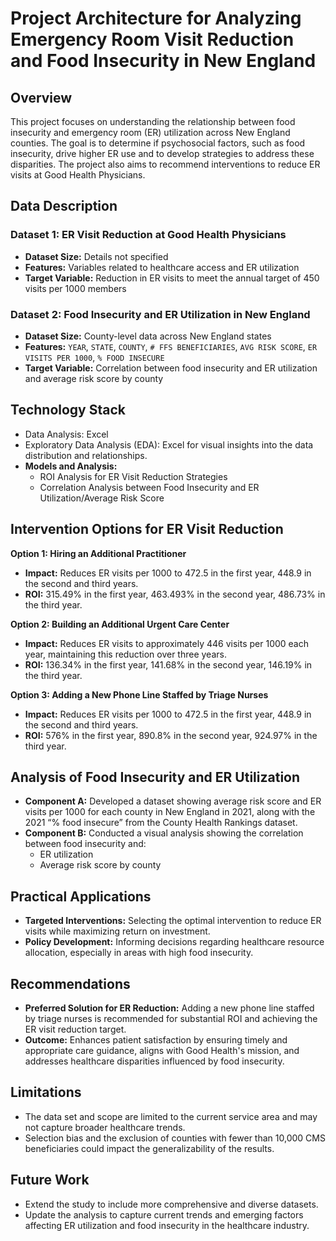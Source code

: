 # Project Architecture for Analyzing Emergency Room Visit Reduction and Food Insecurity in New England

## Overview
This project focuses on understanding the relationship between food insecurity and emergency room (ER) utilization across New England counties. The goal is to determine if psychosocial factors, such as food insecurity, drive higher ER use and to develop strategies to address these disparities. The project also aims to recommend interventions to reduce ER visits at Good Health Physicians.

## Data Description
### Dataset 1: ER Visit Reduction at Good Health Physicians
- **Dataset Size:** Details not specified
- **Features:** Variables related to healthcare access and ER utilization
- **Target Variable:** Reduction in ER visits to meet the annual target of 450 visits per 1000 members

### Dataset 2: Food Insecurity and ER Utilization in New England
- **Dataset Size:** County-level data across New England states
- **Features:** `YEAR`, `STATE`, `COUNTY`, `# FFS BENEFICIARIES`, `AVG RISK SCORE`, `ER VISITS PER 1000`, `% FOOD INSECURE`
- **Target Variable:** Correlation between food insecurity and ER utilization and average risk score by county

## Technology Stack
- Data Analysis: Excel
- Exploratory Data Analysis (EDA): Excel for visual insights into the data distribution and relationships.
- **Models and Analysis:**
  - ROI Analysis for ER Visit Reduction Strategies
  - Correlation Analysis between Food Insecurity and ER Utilization/Average Risk Score

## Intervention Options for ER Visit Reduction
**Option 1: Hiring an Additional Practitioner**
- **Impact:** Reduces ER visits per 1000 to 472.5 in the first year, 448.9 in the second and third years.
- **ROI:** 315.49% in the first year, 463.493% in the second year, 486.73% in the third year.

**Option 2: Building an Additional Urgent Care Center**
- **Impact:** Reduces ER visits to approximately 446 visits per 1000 each year, maintaining this reduction over three years.
- **ROI:** 136.34% in the first year, 141.68% in the second year, 146.19% in the third year.

**Option 3: Adding a New Phone Line Staffed by Triage Nurses**
- **Impact:** Reduces ER visits per 1000 to 472.5 in the first year, 448.9 in the second and third years.
- **ROI:** 576% in the first year, 890.8% in the second year, 924.97% in the third year.

## Analysis of Food Insecurity and ER Utilization
- **Component A:** Developed a dataset showing average risk score and ER visits per 1000 for each county in New England in 2021, along with the 2021 “% food insecure” from the County Health Rankings dataset.
- **Component B:** Conducted a visual analysis showing the correlation between food insecurity and:
  - ER utilization
  - Average risk score by county

## Practical Applications
- **Targeted Interventions:** Selecting the optimal intervention to reduce ER visits while maximizing return on investment.
- **Policy Development:** Informing decisions regarding healthcare resource allocation, especially in areas with high food insecurity.

## Recommendations
- **Preferred Solution for ER Reduction:** Adding a new phone line staffed by triage nurses is recommended for substantial ROI and achieving the ER visit reduction target.
- **Outcome:** Enhances patient satisfaction by ensuring timely and appropriate care guidance, aligns with Good Health's mission, and addresses healthcare disparities influenced by food insecurity.

## Limitations
- The data set and scope are limited to the current service area and may not capture broader healthcare trends.
- Selection bias and the exclusion of counties with fewer than 10,000 CMS beneficiaries could impact the generalizability of the results.

## Future Work
- Extend the study to include more comprehensive and diverse datasets.
- Update the analysis to capture current trends and emerging factors affecting ER utilization and food insecurity in the healthcare industry.
